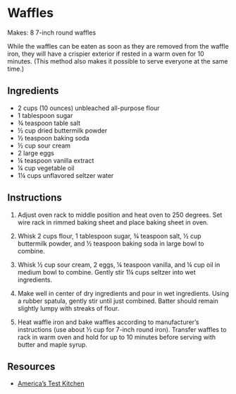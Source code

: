 # Waffles

Makes: 8 7-inch round waffles

While the waffles can be eaten as soon as they are removed from the waffle iron, they will have a crispier exterior if rested in a warm oven for 10 minutes. (This method also makes it possible to serve everyone at the same time.)

## Ingredients

* 2 cups (10 ounces) unbleached all-purpose flour
* 1 tablespoon sugar
* ¾ teaspoon table salt
* ½ cup dried buttermilk powder
* ½ teaspoon baking soda
* ½ cup sour cream
* 2 large eggs
* ¼ teaspoon vanilla extract
* ¼ cup vegetable oil
* 1¼ cups unflavored seltzer water

## Instructions

1. Adjust oven rack to middle position and heat oven to 250 degrees. Set wire rack in rimmed baking sheet and place baking sheet in oven.

2. Whisk 2 cups flour, 1 tablespoon sugar, ¾ teaspoon salt, ½ cup buttermilk powder, and ½ teaspoon baking soda in large bowl to combine.

3. Whisk ½ cup sour cream, 2 eggs, ¼ teaspoon vanilla, and ¼ cup oil in medium bowl to combine. Gently stir 1¼ cups seltzer into wet ingredients.

4. Make well in center of dry ingredients and pour in wet ingredients. Using a rubber spatula, gently stir until just combined. Batter should remain slightly lumpy with streaks of flour.

5. Heat waffle iron and bake waffles according to manufacturer’s instructions (use about ⅓ cup for 7-inch round iron). Transfer waffles to rack in warm oven and hold for up to 10 minutes before serving with butter and maple syrup.

## Resources

* [America’s Test Kitchen](https://www.americastestkitchen.com/recipes/5956-best-buttermilk-waffles)
